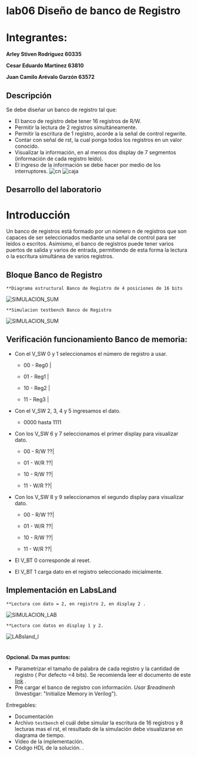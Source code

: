 ﻿# lab06 Diseño de banco de Registro

# Integrantes:
**Arley Stiven Rodriguez 60335**

**Cesar Eduardo Martinez 63810**

**Juan Camilo Arévalo Garzón 63572**

## Descripción 
Se debe diseñar un banco de registro tal que:

* El banco de registro debe tener 16 registros de R/W.
* Permitir la lectura de 2 registros  simultáneamente. 
* Permitir la escritura  de 1 registro, acorde a la señal de control regwrite.
* Contar con señal de rst, la cual  ponga  todos los registros en un valor conocido.
* Visualizar la información, en al menos dos display de 7 segmentos (información de cada registro leído).
* El ingreso de la información se debe hacer por medio de los interruptores.
![cn](https://github.com/Fabeltranm/SPARTAN6-ATMEGA-MAX5864/blob/master/lab/lab07-BancosRgistro/doc/caja%20negra.png)
![caja](https://github.com/Fabeltranm/SPARTAN6-ATMEGA-MAX5864/blob/master/lab/lab07-BancosRgistro/doc/banco%20registro.png)

## Desarrollo del laboratorio

# Introducción

Un banco de registros está formado por un número n de registros que son capaces de
ser seleccionados mediante una señal de control para ser leídos o escritos. 
Asimismo, el banco de registros puede tener varios puertos de salida y varios de entrada,
permitiendo de esta forma la lectura o la escritura simultánea de varios registros.

## Bloque Banco de Registro

	**Diagrama estructural Banco de Registro de 4 posiciones de 16 bits

![SIMULACION_SUM](https://github.com/ELINGAP-7545/lab06-grupo15_/blob/master/images/schema_ban_reg.JPG)

	**Simulacion testbench Banco de Registro

![SIMULACION_SUM](https://github.com/ELINGAP-7545/lab06-grupo15_/blob/master/images/tb_ban_reg.JPG)


## Verificación funcionamiento Banco de memoria:

* Con el V_SW 0 y 1 seleccionamos el número de registro a usar.

  * 00 - Reg0 |

  * 01 - Reg1 |

  * 10 - Reg2 |

  * 11 - Reg3 |

* Con el V_SW 2, 3, 4 y 5 ingresamos el dato.

  * 0000 hasta 1111

* Con los V_SW 6 y 7 seleccionamos el primer display para visualizar dato. 

  * 00 - R/W ??|

  * 01 - W/R ??|

  * 10 - R/W ??|

  * 11 - W/R ??|


* Con los V_SW 8 y 9 seleccionamos el segundo display para visualizar dato.

  * 00 - R/W ??|

  * 01 - W/R ??|

  * 10 - R/W ??|

  * 11 - W/R ??|

* El V_BT 0 corresponde al reset.

* El V_BT 1 carga dato en el registro seleccionado inicialmente.

## Implementación en LabsLand

	**Lectura con dato = 2, en registro 2, en display 2 .

![SIMULACION_LAB](https://github.com/ELINGAP-7545/lab06-grupo15_/blob/master/images/Labsland.JPG)

	**Lectura con datos en display 1 y 2.

![LABsland_l](https://github.com/ELINGAP-7545/lab06-grupo15_/blob/master/images/Labsland2.JPG)


#
**Opcional. Da mas puntos:**
* Parametrizar el tamaño de palabra de cada registro  y la cantidad de registro ( Por defecto =4 bits). Se recomienda leer el documento de este [link](https://ocw.mit.edu/courses/electrical-engineering-and-computer-science/6-884-complex-digital-systems-spring-2005/related-resources/parameter_models.pdf) .
* Pre cargar el banco de registro con información.  _Usar $readmenh_  (Investigar: "Initialize Memory in Verilog").

Entregables:

* Documentación
* Archivo `testbench` el cuál debe simular la escritura de 16 registros y 8 lecturas mas el rst, el resultado de la simulación debe visualizarse en diagrama de tiempo.
* Vídeo de la implementación.
* Código HDL de la solución.
.



